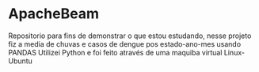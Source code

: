 # ApacheBeam

Repositorio para fins de demonstrar o que estou estudando, nesse projeto fiz a media de chuvas e casos de dengue pos estado-ano-mes usando PANDAS
Utilizei Python e foi feito através de uma maquiba virtual Linux-Ubuntu

